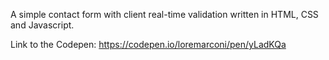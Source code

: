 A simple contact form with client real-time validation written in HTML, CSS and Javascript.

Link to the Codepen:
https://codepen.io/loremarconi/pen/yLadKQa
